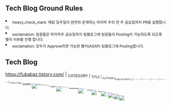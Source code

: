 ## Tech Blog Ground Rules
<li><sub> :heavy_check_mark: 매달 일주일이 완전히 존재하는 마지막 주의 전 주 금요일까지 PR을 실행합니다.</sub>
<li><sub> :exclamation: 팀원들은 마지막주 금요일까지 팀블로그에 팀원들의 Posting이 가능하도록 되도록 빨리 리뷰를 진행 합니다.</sub>
<li><sub> :exclamation: 모두가 Approve하면 가능한 빨리(ASAP) 팀블로그에 Posting합니다.</sub>
 
 
 ##
 

## Tech Blog
https://fubabaz.tistory.com/
| <sub>CATEGORY | <sub>TITLE | <sub>AUTHOR |<sub>PUBLISH DATE |
|:--------|:--------|:-------:|:-------:|
| <sub>카테고리 없음 | <sub>[Hi Fuababz](https://fubabaz.tistory.com/1) | <sub>![avatar](https://images.weserv.nl/?url=avatars.githubusercontent.com/u/28586265?v=4&h=20&w=20&fit=cover&mask=circle&maxage=7d)|<sub>2022-02-08
| <sub>Java | <sub>[[Java] JVM (1)](https://fubabaz.tistory.com/15) | <sub>![avatar](https://images.weserv.nl/?url=avatars.githubusercontent.com/u/28586265?v=4&h=20&w=20&fit=cover&mask=circle&maxage=7d)|<sub>2022-02-08
| <sub>Spring Boot | <sub>[[Spring boot] (1) Spring boot를 활용한 To do Application](https://fubabaz.tistory.com/16)|<sub>![avatar](https://images.weserv.nl/?url=avatars.githubusercontent.com/u/36403696?v=4&h=20&w=20&fit=cover&mask=circle&maxage=7d)|<sub>2022-02-08
| <sub>Spring Boot | <sub>[[Spring boot] (2) Spring boot를 활용한 To do Application](https://fubabaz.tistory.com/17)|<sub>![avatar](https://images.weserv.nl/?url=avatars.githubusercontent.com/u/36403696?v=4&h=20&w=20&fit=cover&mask=circle&maxage=7d)|<sub>2022-02-08
| <sub>Spark| <sub>[[Spark] Spark 개요, Spark란 무엇이고 어떤 역할을 하는가? Spark Core, Pandas와 비교](https://fubabaz.tistory.com/18)|<sub>![avatar](https://images.weserv.nl/?url=avatars.githubusercontent.com/u/53298013?v=4&h=20&w=20&fit=cover&mask=circle&maxage=7d)|<sub>2022-02-09
| <sub>Spark| <sub>[[Spark] Install PySpark with PiP & 파일 읽고, 쓰기 실습](https://fubabaz.tistory.com/22)|<sub>![avatar](https://images.weserv.nl/?url=avatars.githubusercontent.com/u/53298013?v=4&h=20&w=20&fit=cover&mask=circle&maxage=7d)|<sub>2022-03-09
| <sub>Spark| <sub>[[Spark] 스파크의 문법적 자유도, 스키마 조작, dummy 생성](https://fubabaz.tistory.com/23)|<sub>![avatar](https://images.weserv.nl/?url=avatars.githubusercontent.com/u/53298013?v=4&h=20&w=20&fit=cover&mask=circle&maxage=7d)|<sub>2022-04-15
| <sub>Python| <sub>[[Python] 보편적인 python coding convention(파이썬 코딩 컨벤션)](https://fubabaz.tistory.com/26)|<sub>![avatar](https://images.weserv.nl/?url=avatars.githubusercontent.com/u/53298013?v=4&h=20&w=20&fit=cover&mask=circle&maxage=7d)|<sub>2022-05-24
